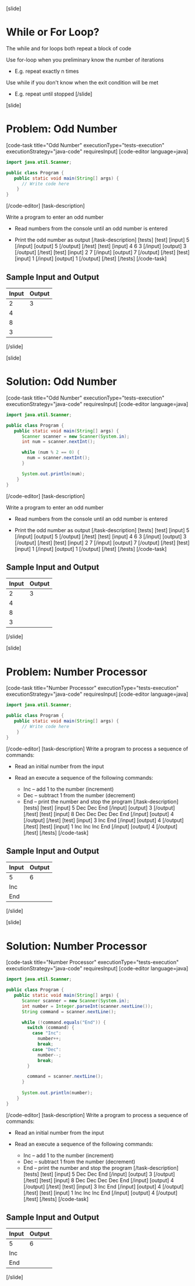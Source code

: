 [slide]
# While or For Loop?
The while and for loops both repeat a block of code

Use for-loop when you preliminary know the number of iterations

* E.g. repeat exactly n times

Use while if you don't know when the exit condition will be met

* E.g. repeat until stopped
[/slide]

[slide]
# Problem: Odd Number
[code-task title="Odd Number" executionType="tests-execution" executionStrategy="java-code" requiresInput]
[code-editor language=java]
```java
import java.util.Scanner;

public class Program {
   public static void main(String[] args) {
      // Write code here
    }
}
```
[/code-editor]
[task-description]

Write a program to enter an odd number

* Read numbers from the console until an odd number is entered

* Print the odd number as output
[/task-description]
[tests]
[test]
[input]
5
[/input]
[output]
5
[/output]
[/test]
[test]
[input]
4
6
3
[/input]
[output]
3
[/output]
[/test]
[test]
[input]
2
7
[/input]
[output]
7
[/output]
[/test]
[test]
[input]
1
[/input]
[output]
1
[/output]
[/test]
[/tests]
[/code-task]
## Sample Input and Output
|Input|Output|
|-----|------|
|2|3|
|4||
|8||
|3||
[/slide]

[slide]
# Solution: Odd Number
[code-task title="Odd Number" executionType="tests-execution" executionStrategy="java-code" requiresInput]
[code-editor language=java]
```java
import java.util.Scanner;

public class Program {
   public static void main(String[] args) {
      Scanner scanner = new Scanner(System.in);
      int num = scanner.nextInt();

      while (num % 2 == 0) {
        num = scanner.nextInt();
      }

      System.out.println(num);
    }
}
```
[/code-editor]
[task-description]

Write a program to enter an odd number

* Read numbers from the console until an odd number is entered

* Print the odd number as output
[/task-description]
[tests]
[test]
[input]
5
[/input]
[output]
5
[/output]
[/test]
[test]
[input]
4
6
3
[/input]
[output]
3
[/output]
[/test]
[test]
[input]
2
7
[/input]
[output]
7
[/output]
[/test]
[test]
[input]
1
[/input]
[output]
1
[/output]
[/test]
[/tests]
[/code-task]
## Sample Input and Output
|Input|Output|
|-----|------|
|2|3|
|4||
|8||
|3||
[/slide]

[slide]
# Problem: Number Processor
[code-task title="Number Processor" executionType="tests-execution" executionStrategy="java-code" requiresInput]
[code-editor language=java]
```java
import java.util.Scanner;

public class Program {
   public static void main(String[] args) {
      // Write code here
    }
}
```
[/code-editor]
[task-description]
Write a program to process a sequence of commands:

* Read an initial number from the input
* Read an execute a sequence of the following commands:

  * Inc – add 1 to the number (increment)
  * Dec – subtract 1 from the number (decrement)
  * End – print the number and stop the program
[/task-description]
[tests]
[test]
[input]
5
Dec
Dec
End
[/input]
[output]
3
[/output]
[/test]
[test]
[input]
8
Dec
Dec
Dec
Dec
End
[/input]
[output]
4
[/output]
[/test]
[test]
[input]
3
Inc
End
[/input]
[output]
4
[/output]
[/test]
[test]
[input]
1
Inc
Inc
Inc
End
[/input]
[output]
4
[/output]
[/test]
[/tests]
[/code-task]
## Sample Input and Output
|Input|Output|
|-----|------|
|5|6|
|Inc||
|End||
[/slide]

[slide]
# Solution: Number Processor
[code-task title="Number Processor" executionType="tests-execution" executionStrategy="java-code" requiresInput]
[code-editor language=java]
```java
import java.util.Scanner;

public class Program {
   public static void main(String[] args) {
      Scanner scanner = new Scanner(System.in);
      int number = Integer.parseInt(scanner.nextLine());
      String command = scanner.nextLine();

      while (!command.equals("End")) {
        switch (command) {
          case "Inc": 
            number++; 
            break;
          case "Dec": 
            number--; 
            break;
        }

        command = scanner.nextLine();
      }
      
      System.out.println(number);
    }
}
```
[/code-editor]
[task-description]
Write a program to process a sequence of commands:

* Read an initial number from the input
* Read an execute a sequence of the following commands:

  * Inc – add 1 to the number (increment)
  * Dec – subtract 1 from the number (decrement)
  * End – print the number and stop the program
[/task-description]
[tests]
[test]
[input]
5
Dec
Dec
End
[/input]
[output]
3
[/output]
[/test]
[test]
[input]
8
Dec
Dec
Dec
Dec
End
[/input]
[output]
4
[/output]
[/test]
[test]
[input]
3
Inc
End
[/input]
[output]
4
[/output]
[/test]
[test]
[input]
1
Inc
Inc
Inc
End
[/input]
[output]
4
[/output]
[/test]
[/tests]
[/code-task]
## Sample Input and Output
|Input|Output|
|-----|------|
|5|6|
|Inc||
|End||
[/slide]
